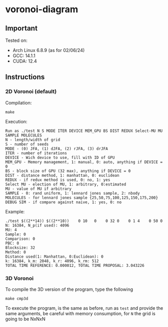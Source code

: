 # voronoi-diagram
## Important
Tested on:
- Arch Linux 6.8.9 (as for 02/06/24)
- GCC: 14.1.1
- CUDA: 12.4
## Instructions
### 2D Voronoi (default)
Compilation:
```
make
```
Execution:
```
Run as ./test N S MODE ITER DEVICE MEM_GPU BS DIST REDUX Select-MU MU SAMPLE MOLECULES
N - length/width of grid
S - number of seeds
MODE - (0) JFA, (1) dJFA, (2) rJFA, (3) drJFA
ITER - number of iterations
DEVICE - Wich device to use, fill with ID of GPU
MEM_GPU - Memory management, 1: manual, 0: auto, anything if DEVICE = 0
BS - block size of GPU (32 max), anything if DEVICE = 0
DIST - distance method, 1: manhattan, 0: euclidean
REDUX - if redux method is used, 0: no, 1: yes
Select MU - election of MU, 1: arbitrary, 0:estimated
MU - value of MU if arbitrary
SAMPLE - 0: rand uniform, 1: lennard jones sample, 2: nbody
MOLECULES - for lennard jones sample {25,50,75,100,125,150,175,200}
DEBUG SIM - if compare against naive, 1: yes, 0: no
```

Example:
```
./test $((2**14)) $((2**10))    0 10   0    0 32 0    0 1 4    0 50 0
N: 16384, N_p(if used): 4096
MU: 4
Sample: 0
Comparison: 0
PBC: 0
Blocksize: 32
Method: 0
Distance used(1: Manhattan, 0:Euclidean): 0
k: 16384, k_m: 2048, k_r: 4096, k_rm: 512
TOTAL TIME REFERENCE: 0.000012, TOTAL TIME PROPOSAL: 3.043226
```



### 3D Voronoi
To compile the 3D version of the program, type the following
```
make cmp3d
```
To execute the program, is the same as before, run as ```test``` and provide the same arguments, be careful with memory consumption, for ```N``` the grid is going to be NxNxN
